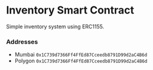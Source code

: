 # Inventory Smart Contract

Simple inventory system using ERC1155.

### Addresses

- Mumbai `0x1C739d7366Ff4FfEd87Cceedb8791D99d2aC4B6d`
- Polygon `0x1C739d7366Ff4FfEd87Cceedb8791D99d2aC4B6d`
